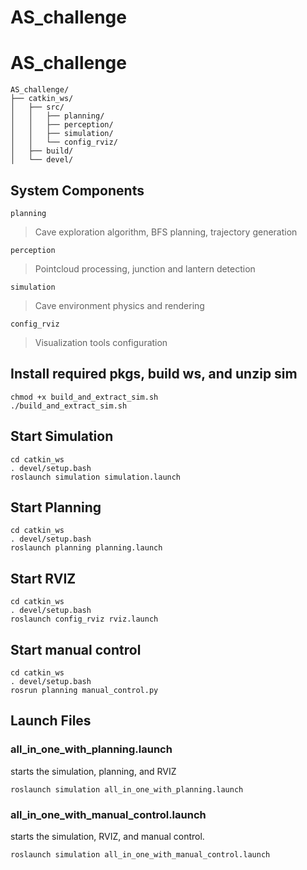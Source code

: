 # AS_challenge


# AS_challenge

```
AS_challenge/
├── catkin_ws/
│   ├── src/
│   │   ├── planning/
│   │   ├── perception/
│   │   ├── simulation/
│   │   └── config_rviz/
│   ├── build/                 
│   └── devel/                 
```

## System Components

`planning`
> Cave exploration algorithm, BFS planning, trajectory generation

`perception` 
> Pointcloud processing, junction and lantern detection

`simulation`
> Cave environment physics and rendering

`config_rviz`
> Visualization tools configuration


## Install required pkgs, build ws, and unzip sim
```
chmod +x build_and_extract_sim.sh
./build_and_extract_sim.sh
```

## Start Simulation
```
cd catkin_ws
. devel/setup.bash
roslaunch simulation simulation.launch
```

## Start Planning
```
cd catkin_ws
. devel/setup.bash
roslaunch planning planning.launch
```

## Start RVIZ
```
cd catkin_ws
. devel/setup.bash
roslaunch config_rviz rviz.launch
```

## Start manual control
```
cd catkin_ws
. devel/setup.bash
rosrun planning manual_control.py
```

## Launch Files

### all_in_one_with_planning.launch
starts the simulation, planning, and RVIZ 
```
roslaunch simulation all_in_one_with_planning.launch
```

### all_in_one_with_manual_control.launch
starts the simulation, RVIZ, and manual control.
```
roslaunch simulation all_in_one_with_manual_control.launch
```

